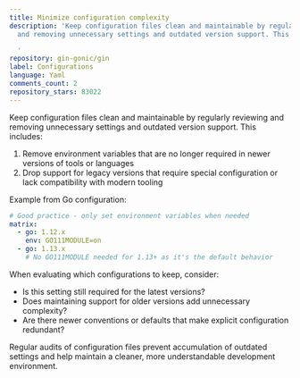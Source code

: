 ```yaml
---
title: Minimize configuration complexity
description: 'Keep configuration files clean and maintainable by regularly reviewing
  and removing unnecessary settings and outdated version support. This includes:

  '
repository: gin-gonic/gin
label: Configurations
language: Yaml
comments_count: 2
repository_stars: 83022
---
```


Keep configuration files clean and maintainable by regularly reviewing and removing unnecessary settings and outdated version support. This includes:

1. Remove environment variables that are no longer required in newer versions of tools or languages
2. Drop support for legacy versions that require special configuration or lack compatibility with modern tooling

Example from Go configuration:
```yaml
# Good practice - only set environment variables when needed
matrix:
  - go: 1.12.x
    env: GO111MODULE=on
  - go: 1.13.x
    # No GO111MODULE needed for 1.13+ as it's the default behavior
```

When evaluating which configurations to keep, consider:
- Is this setting still required for the latest versions?
- Does maintaining support for older versions add unnecessary complexity?
- Are there newer conventions or defaults that make explicit configuration redundant?

Regular audits of configuration files prevent accumulation of outdated settings and help maintain a cleaner, more understandable development environment.
